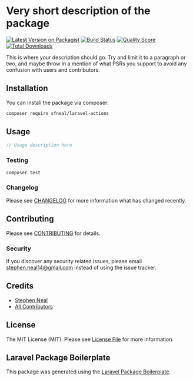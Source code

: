 # Very short description of the package

[![Latest Version on Packagist](https://img.shields.io/packagist/v/sfneal/laravel-actions.svg?style=flat-square)](https://packagist.org/packages/sfneal/laravel-actions)
[![Build Status](https://img.shields.io/travis/sfneal/laravel-actions/master.svg?style=flat-square)](https://travis-ci.org/sfneal/laravel-actions)
[![Quality Score](https://img.shields.io/scrutinizer/g/sfneal/laravel-actions.svg?style=flat-square)](https://scrutinizer-ci.com/g/sfneal/laravel-actions)
[![Total Downloads](https://img.shields.io/packagist/dt/sfneal/laravel-actions.svg?style=flat-square)](https://packagist.org/packages/sfneal/laravel-actions)

This is where your description should go. Try and limit it to a paragraph or two, and maybe throw in a mention of what PSRs you support to avoid any confusion with users and contributors.

## Installation

You can install the package via composer:

```bash
composer require sfneal/laravel-actions
```

## Usage

``` php
// Usage description here
```

### Testing

``` bash
composer test
```

### Changelog

Please see [CHANGELOG](CHANGELOG.md) for more information what has changed recently.

## Contributing

Please see [CONTRIBUTING](CONTRIBUTING.md) for details.

### Security

If you discover any security related issues, please email stephen.neal14@gmail.com instead of using the issue tracker.

## Credits

- [Stephen Neal](https://github.com/sfneal)
- [All Contributors](../../contributors)

## License

The MIT License (MIT). Please see [License File](LICENSE.md) for more information.

## Laravel Package Boilerplate

This package was generated using the [Laravel Package Boilerplate](https://laravelpackageboilerplate.com).